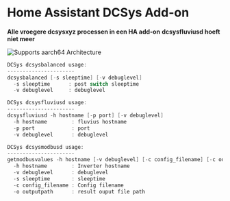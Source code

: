 # Home Assistant DCSys Add-on

__Alle vroegere dcsysxyz processen in een HA add-on__
__dcsysfluviusd hoeft niet meer__

![Supports aarch64 Architecture][aarch64-shield]

[aarch64-shield]: https://img.shields.io/badge/aarch64-yes-green.svg

```c
DCSys dcsysbalanced usage:
----------------------
dcsysbalanced [-s sleeptime] [-v debuglevel]
  -s sleeptime      : post switch sleeptime
  -v debuglevel     : debuglevel

DCSys dcsysfluviusd usage:
----------------------
dcsysfluviusd -h hostname [-p port] [-v debuglevel]
  -h hostname        : fluvius hostname
  -p port            : port
  -v debuglevel      : debuglevel

DCSys dcsysmodbusd usage:
----------------------
getmodbusvalues -h hostname [-v debuglevel] [-c config_filename] [-c outputpath] [-s sleeptime]
  -h hostname        : Inverter hostname
  -v debuglevel      : debuglevel
  -s sleeptime       : sleeptime
  -c config_filename : Config filename
  -o outputpath      : result ouput file path
```
